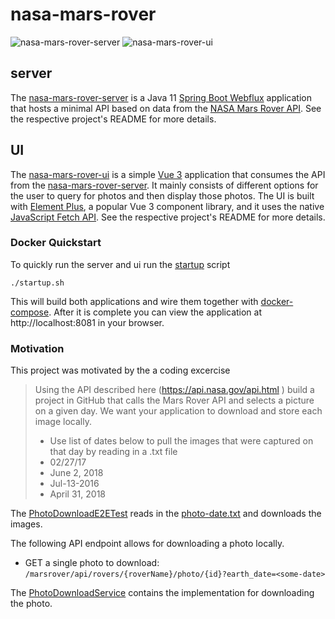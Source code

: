 # nasa-mars-rover
![nasa-mars-rover-server](https://github.com/ZachSand/nasa-mars-rover/workflows/nasa-mars-rover-server/badge.svg)
![nasa-mars-rover-ui](https://github.com/ZachSand/nasa-mars-rover/workflows/nasa-mars-rover-ui/badge.svg)


## server

The [nasa-mars-rover-server](nasa-mars-rover-server) is a Java 11 [Spring Boot Webflux](https://docs.spring.io/spring-framework/docs/current/reference/html/web-reactive.html) 
application that hosts a minimal API based on data from the [NASA Mars Rover API](https://api.nasa.gov/). See the respective project's README for more details.

## UI

The [nasa-mars-rover-ui](nasa-mars-rover-ui) is a simple [Vue 3](https://v3.vuejs.org/) application that consumes the API from the [nasa-mars-rover-server](nasa-mars-rover-server).
It mainly consists of different options for the user to query for photos and then display those photos. The UI is built with [Element Plus](https://element-plus.org/#/en-US), a
popular Vue 3 component library, and it uses the native [JavaScript Fetch API](https://developer.mozilla.org/en-US/docs/Web/API/Fetch_API). 
See the respective project's README for more details.

### Docker Quickstart

To quickly run the server and ui run the [startup](startup.sh) script
```
./startup.sh
```
This will build both applications and wire them together with [docker-compose](docker-compose.yml). After it is complete you can view the application at http://localhost:8081 in your
browser. 

### Motivation 

This project was motivated by the a coding excercise
> Using the API described here (https://api.nasa.gov/api.html ) build a project in GitHub that calls the Mars Rover API and selects a picture on a given day. We want your application to download and store each image locally. 
> * Use list of dates below to pull the images that were captured on that day by reading in a .txt file
>  * 02/27/17
>  * June 2, 2018
>  * Jul-13-2016
>  * April 31, 2018

The [PhotoDownloadE2ETest](nasa-mars-rover-server/src/test/java/com/github/zachsand/nasa/mars/rover/PhotoDownloadE2ETest.java) reads in the 
[photo-date.txt](nasa-mars-rover-server/src/test/resources/photo-dates.txt) and downloads the images. 

The following API endpoint allows for downloading a photo locally. 
- GET a single photo to download: `/marsrover/api/rovers/{roverName}/photo/{id}?earth_date=<some-date>`

The [PhotoDownloadService](nasa-mars-rover-server/src/main/java/com/github/zachsand/nasa/mars/rover/service/PhotoDownloadService.java) contains the implementation for downloading
the photo.
